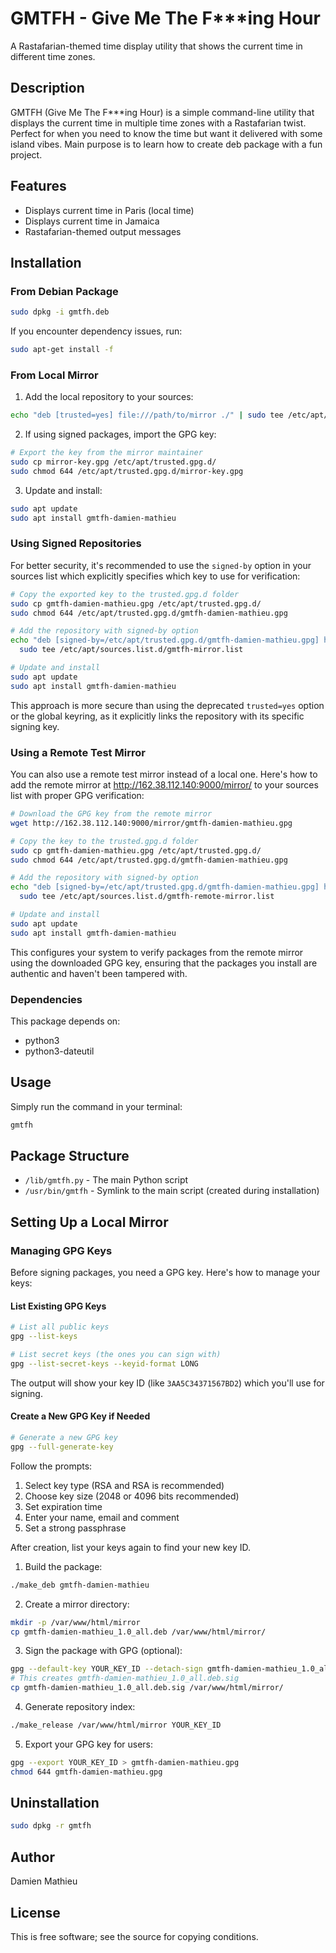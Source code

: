 # GMTFH - Give Me The F\*\*\*ing Hour

A Rastafarian-themed time display utility that shows the current time in different time zones.

## Description

GMTFH (Give Me The F\*\*\*ing Hour) is a simple command-line utility that displays the current time in multiple time zones with a Rastafarian twist. Perfect for when you need to know the time but want it delivered with some island vibes. Main purpose is to learn how to create deb package with a fun project.

## Features

- Displays current time in Paris (local time)
- Displays current time in Jamaica
- Rastafarian-themed output messages

## Installation

### From Debian Package

```bash
sudo dpkg -i gmtfh.deb
```

If you encounter dependency issues, run:

```bash
sudo apt-get install -f
```

### From Local Mirror

1. Add the local repository to your sources:

```bash
echo "deb [trusted=yes] file:///path/to/mirror ./" | sudo tee /etc/apt/sources.list.d/local-mirror.list
```

2. If using signed packages, import the GPG key:

```bash
# Export the key from the mirror maintainer
sudo cp mirror-key.gpg /etc/apt/trusted.gpg.d/
sudo chmod 644 /etc/apt/trusted.gpg.d/mirror-key.gpg
```

3. Update and install:

```bash
sudo apt update
sudo apt install gmtfh-damien-mathieu
```

### Using Signed Repositories

For better security, it's recommended to use the `signed-by` option in your sources list which explicitly specifies which key to use for verification:

```bash
# Copy the exported key to the trusted.gpg.d folder
sudo cp gmtfh-damien-mathieu.gpg /etc/apt/trusted.gpg.d/
sudo chmod 644 /etc/apt/trusted.gpg.d/gmtfh-damien-mathieu.gpg

# Add the repository with signed-by option
echo "deb [signed-by=/etc/apt/trusted.gpg.d/gmtfh-damien-mathieu.gpg] http://localhost/mirror ./" | \
  sudo tee /etc/apt/sources.list.d/gmtfh-mirror.list

# Update and install
sudo apt update
sudo apt install gmtfh-damien-mathieu
```

This approach is more secure than using the deprecated `trusted=yes` option or the global keyring, as it explicitly links the repository with its specific signing key.

### Using a Remote Test Mirror

You can also use a remote test mirror instead of a local one. Here's how to add the remote mirror at http://162.38.112.140:9000/mirror/ to your sources list with proper GPG verification:

```bash
# Download the GPG key from the remote mirror
wget http://162.38.112.140:9000/mirror/gmtfh-damien-mathieu.gpg

# Copy the key to the trusted.gpg.d folder
sudo cp gmtfh-damien-mathieu.gpg /etc/apt/trusted.gpg.d/
sudo chmod 644 /etc/apt/trusted.gpg.d/gmtfh-damien-mathieu.gpg

# Add the repository with signed-by option
echo "deb [signed-by=/etc/apt/trusted.gpg.d/gmtfh-damien-mathieu.gpg] http://162.38.112.140:9000/mirror ./" | \
  sudo tee /etc/apt/sources.list.d/gmtfh-remote-mirror.list

# Update and install
sudo apt update
sudo apt install gmtfh-damien-mathieu
```

This configures your system to verify packages from the remote mirror using the downloaded GPG key, ensuring that the packages you install are authentic and haven't been tampered with.

### Dependencies

This package depends on:

- python3
- python3-dateutil

## Usage

Simply run the command in your terminal:

```bash
gmtfh
```

## Package Structure

- `/lib/gmtfh.py` - The main Python script
- `/usr/bin/gmtfh` - Symlink to the main script (created during installation)

## Setting Up a Local Mirror

### Managing GPG Keys

Before signing packages, you need a GPG key. Here's how to manage your keys:

#### List Existing GPG Keys

```bash
# List all public keys
gpg --list-keys

# List secret keys (the ones you can sign with)
gpg --list-secret-keys --keyid-format LONG
```

The output will show your key ID (like `3AA5C34371567BD2`) which you'll use for signing.

#### Create a New GPG Key if Needed

```bash
# Generate a new GPG key
gpg --full-generate-key
```

Follow the prompts:

1. Select key type (RSA and RSA is recommended)
2. Choose key size (2048 or 4096 bits recommended)
3. Set expiration time
4. Enter your name, email and comment
5. Set a strong passphrase

After creation, list your keys again to find your new key ID.

1. Build the package:

```bash
./make_deb gmtfh-damien-mathieu
```

2. Create a mirror directory:

```bash
mkdir -p /var/www/html/mirror
cp gmtfh-damien-mathieu_1.0_all.deb /var/www/html/mirror/
```

3. Sign the package with GPG (optional):

```bash
gpg --default-key YOUR_KEY_ID --detach-sign gmtfh-damien-mathieu_1.0_all.deb
# This creates gmtfh-damien-mathieu_1.0_all.deb.sig
cp gmtfh-damien-mathieu_1.0_all.deb.sig /var/www/html/mirror/
```

4. Generate repository index:

```bash
./make_release /var/www/html/mirror YOUR_KEY_ID
```

5. Export your GPG key for users:

```bash
gpg --export YOUR_KEY_ID > gmtfh-damien-mathieu.gpg
chmod 644 gmtfh-damien-mathieu.gpg
```

## Uninstallation

```bash
sudo dpkg -r gmtfh
```

## Author

Damien Mathieu

## License

This is free software; see the source for copying conditions.

